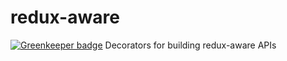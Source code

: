# redux-aware

[![Greenkeeper badge](https://badges.greenkeeper.io/Download/redux-aware.svg)](https://greenkeeper.io/)
Decorators for building redux-aware APIs
